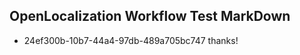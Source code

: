 ## OpenLocalization Workflow Test MarkDown
* 24ef300b-10b7-44a4-97db-489a705bc747 
thanks!<!--HONumber=Mar16_HO2-->
